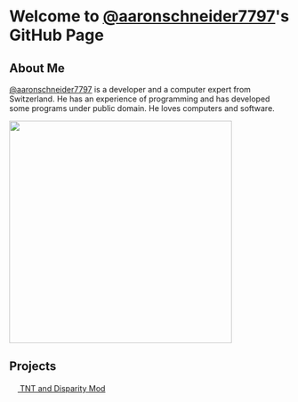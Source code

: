 # Welcome to [@aaronschneider7797](https://github.com/aaronschneider7797)'s GitHub Page

## About Me

[@aaronschneider7797](https://github.com/aaronschneider7797) is a developer and a computer expert from Switzerland. He has an experience of programming and has developed some programs under public domain. He loves computers and software.

<img height="400em" src="https://github-readme-stats.vercel.app/api?username=aaronschneider7797&show_icons=true&hide_border=true&&count_private=true&include_all_commits=true" />

## Projects

<img height="15em" src="https://github.com/Team-Burnuts/BurnutsPlusTNTandDisparityMod/blob/master/brands/tnt_and_disparity.png">[ TNT and Disparity Mod](https://github.com/Team-Burnuts/BurnutsPlusTNTandDisparityMod)
